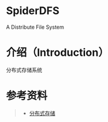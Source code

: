 # SpiderDFS
A Distribute File System

# 介绍（Introduction）
分布式存储系统

# 参考资料
> * [分布式存储](https://www.cnblogs.com/glacierh/category/835705.html)